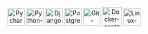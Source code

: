      
<div align="center">
     <img align="center" alt="Pycharm-santz" height="40" width="40" src="https://upload.wikimedia.org/wikipedia/commons/1/1d/PyCharm_Icon.svg">
     <img align="center" alt="Python-santz" height="40" width="40" src="https://cdn-icons-png.flaticon.com/256/3098/3098090.png">
     <img align="center" alt="Django-santz" height="40" width="40" src="https://logodix.com/logo/1758841.png">
     <img align="center" alt="Postgre-santz" height="40" width="40" src="https://cdn-icons-png.flaticon.com/256/5968/5968342.png">
     <img align="center" alt="Git-santz" height="40" width="40"  src="https://www.vectorlogo.zone/logos/git-scm/git-scm-icon.svg">
     <img align="center" alt="Docker-santz" height="45" width="45" src="https://cdn-icons-png.flaticon.com/256/5969/5969059.png">
     <img align="center" alt="Linux-santz" height="40" width="40"  src="https://cdn-icons-png.flaticon.com/256/226/226772.png">


